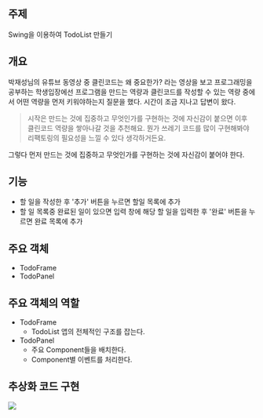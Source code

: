 

## 주제

Swing을 이용하여 TodoList 만들기

## 개요

박재성님의 유튜브 동영상 중 클린코드는 왜 중요한가? 라는 영상을 보고 프로그래밍을 공부하는 학생입장에선 프로그램을 만드는 역량과 클린코드를 작성할 수 있는 역량 중에서 어떤 역량을 먼저 키워야하는지 질문을 했다. 시간이 조금 지나고 답변이 왔다.

> 시작은 만드는 것에 집중하고 무엇인가를 구현하는 것에 자신감이 붙으면 이후 클린코드 역량을 쌓아나갈 것을 추천해요.  뭔가 쓰레기 코드를 많이 구현해봐야 리팩토링의 필요성을 느낄 수 있다 생각하거든요.

그렇다 먼저 만드는 것에 집중하고 무엇인가를 구현하는 것에 자신감이 붙어야 한다. 

## 기능

- 할 일을 작성한 후 '추가' 버튼을 누르면 할일 목록에 추가
- 할 일 목록중 완료된 일이 있으면 입력 창에 해당 할 일을 입력한 후 '완료' 버튼을 누르면 완료 목록에 추가

## 주요 객체

- TodoFrame
- TodoPanel

## 주요 객체의 역할

- TodoFrame
  - TodoList 앱의 전체적인 구조를 잡는다.
- TodoPanel
  - 주요 Component들을 배치한다.
  - Component별 이벤트를 처리한다.

## 추상화 코드 구현

 ![](https://images.velog.io/images/ljs0429777/post/b529f22a-8b82-4eed-a5f5-639b0f19cdd7/%E1%84%89%E1%85%B3%E1%84%8F%E1%85%B3%E1%84%85%E1%85%B5%E1%86%AB%E1%84%89%E1%85%A3%E1%86%BA%202020-09-04%20%E1%84%8B%E1%85%A9%E1%84%92%E1%85%AE%202.27.01.png)


